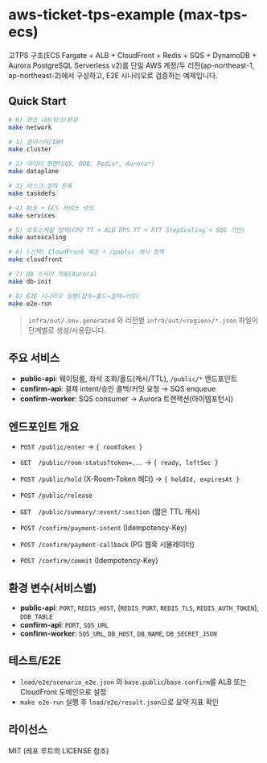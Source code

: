 # aws-ticket-tps-example (max-tps-ecs)

고TPS 구조(ECS Fargate + ALB + CloudFront + Redis + SQS + DynamoDB + Aurora PostgreSQL Serverless v2)를
단일 AWS 계정/두 리전(ap-northeast-1, ap-northeast-2)에서 구성하고, E2E 시나리오로 검증하는 예제입니다.

## Quick Start

```bash
# 0) 최초 네트워크/환경
make network

# 1) 클러스터/IAM
make cluster

# 2) 데이터 평면(SQS, DDB, Redis*, Aurora*)
make dataplane

# 3) 태스크 정의 등록
make taskdefs

# 4) ALB + ECS 서비스 생성
make services

# 5) 오토스케일 정책(CPU TT + ALB RPS TT + RTT StepScaling + SQS 기반)
make autoscaling

# 6) (선택) CloudFront 배포 + /public 캐시 정책
make cloudfront

# 7) DB 스키마 적용(Aurora)
make db-init

# 8) E2E 시나리오 실행(접속→홀드→결제→커밋)
make e2e-run
```

> `infra/out/.env.generated` 와 리전별 `infra/out/<region>/*.json` 파일이 단계별로 생성/사용됩니다.

## 주요 서비스

- **public-api**: 웨이팅룸, 좌석 조회/홀드(캐시/TTL), `/public/*` 엔드포인트
- **confirm-api**: 결제 intent/승인 콜백/커밋 요청 → SQS enqueue
- **confirm-worker**: SQS consumer → Aurora 트랜잭션(아이템포턴시)

## 엔드포인트 개요

- `POST /public/enter` → `{ roomToken }`
- `GET  /public/room-status?token=...` → `{ ready, leftSec }`
- `POST /public/hold` (X-Room-Token 헤더) → `{ holdId, expiresAt }`
- `POST /public/release`
- `GET  /public/summary/:event/:section` (짧은 TTL 캐시)

- `POST /confirm/payment-intent` (Idempotency-Key)
- `POST /confirm/payment-callback` (PG 웹훅 시뮬레이터)
- `POST /confirm/commit` (Idempotency-Key)

## 환경 변수(서비스별)

- **public-api**: `PORT`, `REDIS_HOST`, (`REDIS_PORT`, `REDIS_TLS`, `REDIS_AUTH_TOKEN`), `DDB_TABLE`
- **confirm-api**: `PORT`, `SQS_URL`
- **confirm-worker**: `SQS_URL`, `DB_HOST`, `DB_NAME`, `DB_SECRET_JSON`

## 테스트/E2E

- `load/e2e/scenario_e2e.json` 의 `base.public`/`base.confirm`를 ALB 또는 CloudFront 도메인으로 설정
- `make e2e-run` 실행 후 `load/e2e/result.json`으로 요약 지표 확인

## 라이선스

MIT (레포 루트의 LICENSE 참조)
